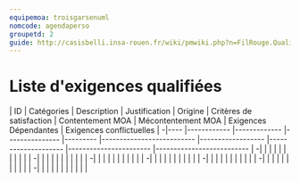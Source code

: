 ```yaml
---
equipemoa: troisgarsenuml
nomcode: agendaperso
groupetd: 2
guide: http://casisbelli.insa-rouen.fr/wiki/pmwiki.php?n=FilRouge.QualifierExigence
---
```

# Liste d'exigences qualifiées

 | ID 	| Catégories 	| Description 	| Justification 	| Origine 	| Critères de satisfaction 	| Contentement MOA 	| Mécontentement MOA 	| Exigences Dépendantes 	| Exigences conflictuelles 	|
-|----	|------------	|-------------	|---------------	|---------	|--------------------------	|------------------	|--------------------	|-----------------------	|--------------------------	|
-|    	|            	|             	|               	|         	|                          	|                  	|                    	|                       	|                          	|
-|    	|            	|             	|               	|         	|                          	|                  	|                    	|                       	|                          	|
-|    	|            	|             	|               	|         	|                          	|                  	|                    	|                       	|                          	|
-|    	|            	|             	|               	|         	|                          	|                  	|                    	|                       	|                          	|
-|    	|            	|             	|               	|         	|                          	|                  	|                    	|                       	|                          	|
-|    	|            	|             	|               	|         	|                          	|                  	|                    	|                       	|                          	|
-|    	|            	|             	|               	|         	|                          	|                  	|                    	|                       	|                          	|
